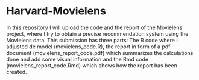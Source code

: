 # Harvard-Movielens
In this repository I will upload the code and the report of the Movielens project, where I try to obtain a precise recommendation system using 
the Movielens data. This submission has three parts: The R code where I adjusted de model (movielens_code.R), the report in form of a pdf document
(movielens_report_code.pdf) which summarizes  the calculations done and add some visual information and the Rmd code (movielens_report_code.Rmd)
which shows how the report has been created.
